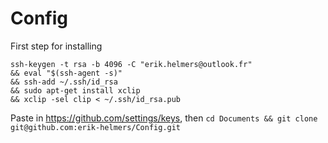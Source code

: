 # Config

First step for installing
```
ssh-keygen -t rsa -b 4096 -C "erik.helmers@outlook.fr"
&& eval "$(ssh-agent -s)"
&& ssh-add ~/.ssh/id_rsa
&& sudo apt-get install xclip
&& xclip -sel clip < ~/.ssh/id_rsa.pub
```

Paste in https://github.com/settings/keys,
then `cd Documents && git clone git@github.com:erik-helmers/Config.git`

